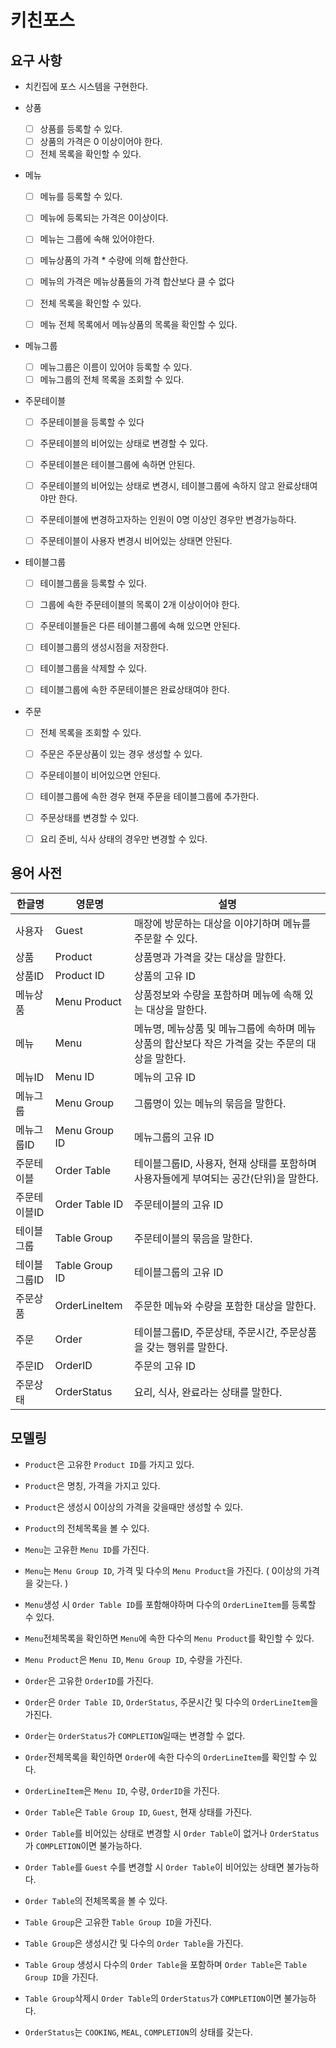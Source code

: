 # 키친포스

## 요구 사항

- 치킨집에 포스 시스템을 구현한다.

- 상품
  - [ ] 상품를 등록할 수 있다.
  - [ ] 상품의 가격은 0 이상이어야 한다.
  - [ ] 전체 목록을 확인할 수 있다.
    
- 메뉴
  - [ ] 메뉴를 등록할 수 있다.
  - [ ] 메뉴에 등록되는 가격은 0이상이다.
  - [ ] 메뉴는 그룹에 속해 있어야한다.
  - [ ] 메뉴상품의 가격 * 수량에 의해 합산한다.
  - [ ] 메뉴의 가격은 메뉴상품들의 가격 합산보다 클 수 없다
  
  - [ ] 전체 목록을 확인할 수 있다.
  - [ ] 메뉴 전체 목록에서 메뉴상품의 목록을 확인할 수 있다.
    
- 메뉴그룹
  - [ ] 메뉴그룹은 이름이 있어야 등록할 수 있다.
  - [ ] 메뉴그룹의 전체 목록을 조회할 수 있다.
  
- 주문테이블
  - [ ] 주문테이블을 등록할 수 있다
  
  - [ ] 주문테이블의 비어있는 상태로 변경할 수 있다.  
  - [ ] 주문테이블은 테이블그룹에 속하면 안된다.
  - [ ] 주문테이블의 비어있는 상태로 변경시, 테이블그룹에 속하지 않고 완료상태여야만 한다.
  
  - [ ] 주문테이블에 변경하고자하는 인원이 0명 이상인 경우만 변경가능하다.
  - [ ] 주문테이블이 사용자 변경시 비어있는 상태면 안된다.
  
  
- 테이블그룹
  - [ ] 테이블그룹을 등록할 수 있다.
  - [ ] 그룹에 속한 주문테이블의 목록이 2개 이상이어야 한다.
  - [ ] 주문테이블들은 다른 테이블그룹에 속해 있으면 안된다.
  - [ ] 테이블그룹의 생성시점을 저장한다.
  
  - [ ] 테이블그룹을 삭제할 수 있다.  
  - [ ] 테이블그룹에 속한 주문테이블은 완료상태여야 한다.


- 주문
  - [ ] 전체 목록을 조회할 수 있다.
  
  - [ ] 주문은 주문상품이 있는 경우 생성할 수 있다.
  - [ ] 주문테이블이 비어있으면 안된다.
  - [ ] 테이블그룹에 속한 경우 현재 주문을 테이블그룹에 추가한다.
  
  - [ ] 주문상태를 변경할 수 있다.
  - [ ] 요리 준비, 식사  상태의 경우만 변경할 수 있다.
  
## 용어 사전

| 한글명 | 영문명 | 설명 |
| --- | --- | --- |
| 사용자 | Guest | 매장에 방문하는 대상을 이야기하며 메뉴를 주문할 수 있다. |
| 상품 | Product | 상품명과 가격을 갖는 대상을 말한다. |
| 상품ID | Product ID | 상품의 고유 ID |
| 메뉴상품 | Menu Product | 상품정보와 수량을 포함하며 메뉴에 속해 있는 대상을 말한다. |
| 메뉴 | Menu | 메뉴명, 메뉴상품 및 메뉴그룹에 속하며 메뉴상품의 합산보다 작은 가격을 갖는 주문의 대상을 말한다. |
| 메뉴ID | Menu ID | 메뉴의 고유 ID |
| 메뉴그룹 | Menu Group | 그룹명이 있는 메뉴의 묶음을 말한다. |
| 메뉴그룹ID | Menu Group ID | 메뉴그룹의 고유 ID |
| 주문테이블 | Order Table | 테이블그룹ID, 사용자, 현재 상태를 포함하며 사용자들에게 부여되는 공간(단위)을 말한다.
| 주문테이블ID | Order Table ID | 주문테이블의 고유 ID |
| 테이블그룹 | Table Group | 주문테이블의 묶음을 말한다. |
| 테이블그룹ID | Table Group ID | 테이블그룹의 고유 ID |
| 주문상품 | OrderLineItem | 주문한 메뉴와 수량을 포함한 대상을 말한다. |
| 주문 | Order | 테이블그룹ID, 주문상태, 주문시간, 주문상품을 갖는 행위를 말한다. |
| 주문ID | OrderID | 주문의 고유 ID |
| 주문상태 | OrderStatus | 요리, 식사, 완료라는 상태를 말한다. |

## 모델링

- `Product`은 고유한 `Product ID`를 가지고 있다.
- `Product`은 명칭, 가격을 가지고 있다.
- `Product`은 생성시 0이상의 가격을 갖을때만 생성할 수 있다.
- `Product`의 전체목록을 볼 수 있다.

- `Menu`는 고유한 `Menu ID`를 가진다.
- `Menu`는 `Menu Group ID`, 가격 및 다수의 `Menu Product`을 가진다. ( 0이상의 가격을 갖는다. )
- `Menu`생성 시 `Order Table ID`를 포함해야하며 다수의 `OrderLineItem`를 등록할 수 있다.
- `Menu`전체목록을 확인하면 `Menu`에 속한 다수의 `Menu Product`를 확인할 수 있다.

- `Menu Product`은 `Menu ID`, `Menu Group ID`, 수량을 가진다.

- `Order`은 고유한 `OrderID`를 가진다.
- `Order`은 `Order Table ID`, `OrderStatus`, 주문시간 및 다수의 `OrderLineItem`을 가진다.
- `Order`는 `OrderStatus`가 `COMPLETION`일때는 변경할 수 없다.
- `Order`전체목록을 확인하면 `Order`에 속한 다수의 `OrderLineItem`를 확인할 수 있다.

- `OrderLineItem`은 `Menu ID`, 수량, `OrderID`을 가진다.

- `Order Table`은 `Table Group ID`, `Guest`, 현재 상태를 가진다.
- `Order Table`를 비어있는 상태로 변경할 시 `Order Table`이 없거나 `OrderStatus`가 `COMPLETION`이면 불가능하다.
- `Order Table`를 `Guest` 수를 변경할 시 `Order Table`이 비어있는 상태면 불가능하다.
- `Order Table`의 전체목록을 볼 수 있다.

- `Table Group`은 고유한 `Table Group ID`을 가진다.
- `Table Group`은 생성시간 및 다수의 `Order Table`을 가진다.
- `Table Group` 생성시 다수의 `Order Table`을 포함하며 `Order Table`은 `Table Group ID`을 가진다.
- `Table Group`삭제시 `Order Table`의 `OrderStatus`가 `COMPLETION`이면 불가능하다.

- `OrderStatus`는 `COOKING`, `MEAL`, `COMPLETION`의 상태를 갖는다.
